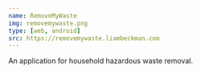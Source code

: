 ```yaml
---
name: RemoveMyWaste
img: removemywaste.png
type: [web, android]
src: https://removemywaste.liambeckman.com
---
```


An application for household hazardous waste removal.

